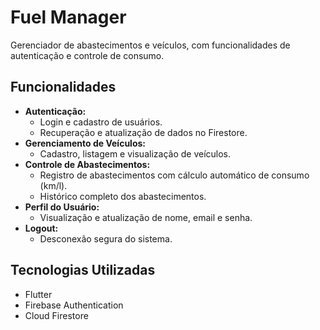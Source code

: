# Fuel Manager

Gerenciador de abastecimentos e veículos, com funcionalidades de autenticação e controle de consumo.

## Funcionalidades
- **Autenticação:**
  - Login e cadastro de usuários.
  - Recuperação e atualização de dados no Firestore.
- **Gerenciamento de Veículos:**
  - Cadastro, listagem e visualização de veículos.
- **Controle de Abastecimentos:**
  - Registro de abastecimentos com cálculo automático de consumo (km/l).
  - Histórico completo dos abastecimentos.
- **Perfil do Usuário:**
  - Visualização e atualização de nome, email e senha.
- **Logout:**
  - Desconexão segura do sistema.

## Tecnologias Utilizadas
- Flutter
- Firebase Authentication
- Cloud Firestore
